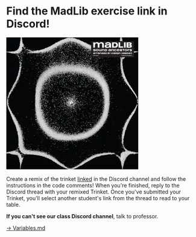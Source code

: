 # Find the MadLib exercise link in Discord!

<img src = "image.png" width = "350px" />

Create a remix of the trinket [linked](https://trinket.io/python/3eaeec768d) in the Discord channel and follow the instructions in the code comments! When you're finished, reply to the Discord thread with your remixed Trinket. Once you've submitted your Trinket, you'll select another student's link from the thread to read to your table. 

**If you can't see our class Discord channel**, talk to professor. 

[-> Variables.md](/slides/variables-data-types-operations/04_variables.md)
